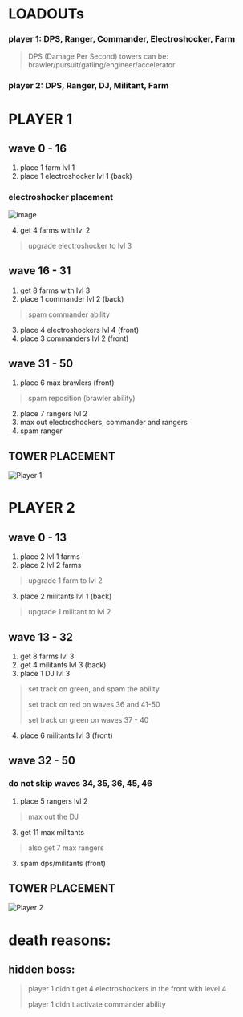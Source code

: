 # LOADOUTs
### player 1: DPS, Ranger, Commander, Electroshocker, Farm
> DPS (Damage Per Second) towers can be:
> brawler/pursuit/gatling/engineer/accelerator
### player 2: DPS, Ranger, DJ, Militant, Farm

# PLAYER 1
## wave 0 - 16
1. place 1 farm lvl 1
2. place 1 electroshocker lvl 1 (back)
### electroshocker placement
![image](https://github.com/user-attachments/assets/f7858aef-ad5b-4bf2-8a26-1a122f3ee61f)

4. get 4 farms with lvl 2
> upgrade electroshocker to lvl 3
## wave 16 - 31
1. get 8 farms with lvl 3
2. place 1 commander lvl 2 (back)
> spam commander ability
3. place 4 electroshockers lvl 4 (front)
4. place 3 commanders lvl 2 (front)
## wave 31 - 50
1. place 6 max brawlers (front)
> spam reposition (brawler ability)
2. place 7 rangers lvl 2
2. max out electroshockers, commander and rangers
3. spam ranger
## TOWER PLACEMENT
![Player 1](https://github.com/user-attachments/assets/6c0cab42-1e79-45a1-ae14-ef74a3b969ed)

# PLAYER 2
## wave 0 - 13
1. place 2 lvl 1 farms
2. place 2 lvl 2 farms
> upgrade 1 farm to lvl 2
3. place 2 militants lvl 1 (back)
> upgrade 1 militant to lvl 2
## wave 13 - 32
1. get 8 farms lvl 3
2. get 4 militants lvl 3 (back)
3. place 1 DJ lvl 3
> set track on green, and spam the ability
>
> set track on red on waves 36 and 41-50
>
> set track on green on waves 37 - 40

4. place 6 militants lvl 3 (front)
## wave 32 - 50
### do not skip waves 34, 35, 36, 45, 46
1. place 5 rangers lvl 2
> max out the DJ
3. get 11 max militants
> also get 7 max rangers
3. spam dps/militants (front)
## TOWER PLACEMENT
![Player 2](https://github.com/user-attachments/assets/f86ed327-5cf4-4450-b4de-94538884d2bf)

# death reasons:
## hidden boss:
> player 1 didn't get 4 electroshockers in the front with level 4
> 
> player 1 didn't activate commander ability
